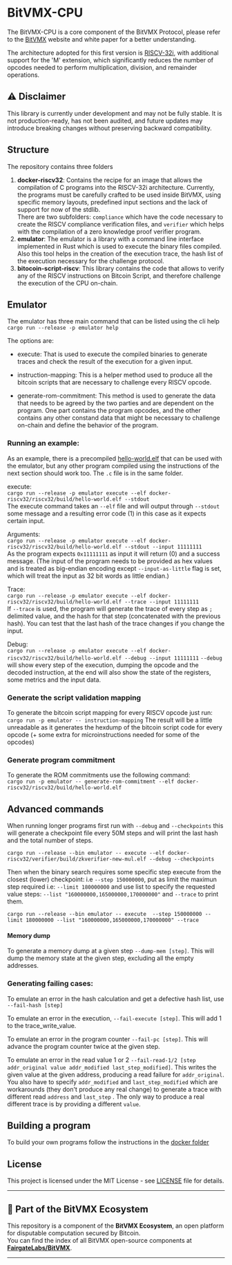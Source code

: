 
# BitVMX-CPU

The BitVMX-CPU is a core component of the BitVMX Protocol, please refer to the [BitVMX](https://bitvmx.org/) website and white paper for a better understanding.

The architecture adopted for this first version is [RISCV-32i](https://riscv.org/), with additional support for the 'M' extension, which significantly reduces the number of opcodes needed to perform multiplication, division, and remainder operations.

## ⚠️ Disclaimer

This library is currently under development and may not be fully stable.
It is not production-ready, has not been audited, and future updates may introduce breaking changes without preserving backward compatibility.

## Structure

The repository contains three folders
1. **docker-riscv32**: Contains the recipe for an image that allows the compilation of C programs into the RISCV-32i architecture. Currently, the programs must be carefully crafted to be used inside BitVMX, using specific memory layouts, predefined input sections and the lack of support for now of the stdlib.  
There are two subfolders: `compliance` which have the code necessary to create the RISCV compliance verification files, and `verifier` which helps with the compilation of a zero knowledge proof verifier program.
2. **emulator**: The emulator is a library with a command line interface implemented in Rust which is used to execute the binary files compiled. Also this tool helps in the creation of the execution trace, the hash list of the execution necessary for the challenge protocol.
3. **bitocoin-script-riscv**: This library contains the code that allows to verify any of the RISCV instructions on Bitcoin Script, and therefore challenge the execution of the CPU on-chain.  

## Emulator 

The emulator has three main command that can be listed using the cli help
`cargo run --release -p emulator help`

The options are:
- execute: That is used to execute the compiled binaries to generate traces and check the result of the execution for a given input.

- instruction-mapping: This is a helper method used to produce all the bitcoin scripts that are necessary to challenge every RISCV opcode.

- generate-rom-commitment: This method is used to generate the data that needs to be agreed by the two parties and are dependent on the program. One part contains the program opcodes, and the other contains any other constand data that might be necessary to challenge on-chain and define the behavior of the program.


### Running an example:

As an example, there is a precompiled [hello-world.elf](docker-riscv32/riscv32/build/hello-world.elf) that can be used with the emulator, but any other program compiled using the instructions of the next section should work too. The `.c` file is in the same folder.

execute:  
```cargo run --release -p emulator execute --elf docker-riscv32/riscv32/build/hello-world.elf --stdout```  
The execute command takes an `--elf` file and will output through `--stdout` some message and a resulting error code (1) in this case as it expects certain input.

Arguments:  
```cargo run --release -p emulator execute --elf docker-riscv32/riscv32/build/hello-world.elf --stdout --input 11111111```  
As the program expects `0x11111111` as input it will return (0) and a success message.
(The input of the program needs to be provided as hex values and is treated as big-endian encoding except `--input-as-little` flag is set, which will treat the input as 32 bit words as little endian.)

Trace:  
```cargo run --release -p emulator execute --elf docker-riscv32/riscv32/build/hello-world.elf --trace --input 11111111```  
If `--trace` is used, the program will generate the trace of every step as `;` delimited value, and the hash for that step (concatenated with the previous hash). You can test that the last hash of the trace changes if you change the input.

Debug:  
```cargo run --release -p emulator execute --elf docker-riscv32/riscv32/build/hello-world.elf --debug --input 11111111```
`--debug` will show every step of the execution, dumping the opcode and the decoded instruction, at the end will also show the state of the registers, some metrics and the input data.


### Generate the script validation mapping
To generate the bitcoin script mapping for every RISCV opcode just run:  
`cargo run -p emulator -- instruction-mapping`
The result will be a little unreadable as it generates the hexdump of the bitcoin script code for every opcode (+ some extra for microinstructions needed for some of the opcodes)

### Generate program commitment
To generate the ROM commitments use the following command:   
`cargo run -p emulator -- generate-rom-commitment --elf docker-riscv32/riscv32/build/hello-world.elf`

## Advanced commands 

When running longer programs first run with `--debug` and `--checkpoints` this will generate a checkpoint file every 50M steps and will print the last hash and the total number of steps.

`cargo run --release --bin emulator -- execute --elf docker-riscv32/verifier/build/zkverifier-new-mul.elf --debug --checkpoints`

Then when the binary search requires some specific step execute from the closest (lower) checkpoint: i.e `--step 150000000`, put as limit the maximun step required i.e: `--limit 180000000` and use list to specify the requested value steps: `--list "160000000,165000000,170000000"` and `--trace` to print them.

`cargo run --release --bin emulator -- execute  --step 150000000 --limit 180000000 --list "160000000,165000000,170000000" --trace`

#### Memory dump 

To generate a memory dump at a given step `--dump-mem [step]`. This will dump the memory state at the given step, excluding all the empty addresses.

### Generating failing cases:

To emulate an error in the hash calculation and get a defective hash list, use `--fail-hash [step]`


To emulate an error in the execution, `--fail-execute [step]`. This will add 1 to the trace_write_value.

To emulate an error in the program counter `--fail-pc [step]`. This will advance the program counter twice at the given step.

To emulate an error in the read value 1 or 2 `--fail-read-1/2 [step addr_original value addr_modified last_step_modified]`. This writes the given value at the given address, producing a read failure for `addr_original`. You also have to specify `addr_modified` and `last_step_modified` which are workarounds (they don't produce any real change) to generate a trace with different read `address` and `last_step` . The only way to produce a real different trace is by providing a different `value`.

## Building a program
To build your own programs follow the instructions in the [docker folder](https://github.com/FairgateLabs/bitvmx-docker-riscv32/blob/main/README.md)

## License

This project is licensed under the MIT License - see [LICENSE](LICENSE) file for details.

---

## 🧩 Part of the BitVMX Ecosystem

This repository is a component of the **BitVMX Ecosystem**, an open platform for disputable computation secured by Bitcoin.  
You can find the index of all BitVMX open-source components at [**FairgateLabs/BitVMX**](https://github.com/FairgateLabs/BitVMX).

---
